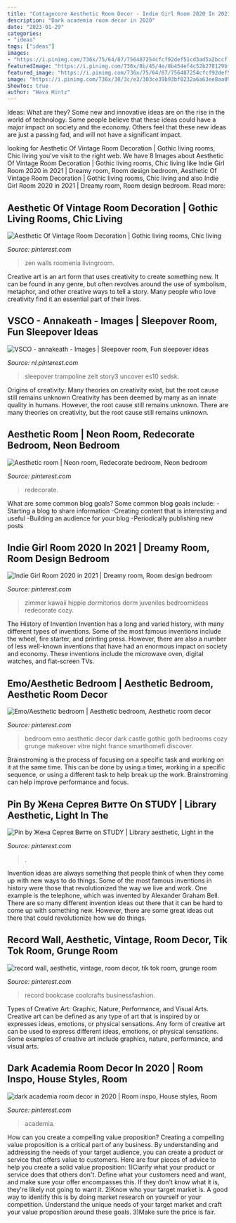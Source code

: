 ```yaml
---
title: "Cottagecore Aesthetic Room Decor - Indie Girl Room 2020 In 2021"
description: "Dark academia room decor in 2020"
date: "2023-01-29"
categories:
- "ideas"
tags: ["ideas"]
images:
- "https://i.pinimg.com/736x/75/64/87/756487254cfcf92def51cd3ad5a2bccf.jpg"
featuredImage: "https://i.pinimg.com/736x/8b/45/4e/8b454ef4c52b278129bff612c6756a51.jpg"
featured_image: "https://i.pinimg.com/736x/75/64/87/756487254cfcf92def51cd3ad5a2bccf.jpg"
image: "https://i.pinimg.com/736x/30/3c/e3/303ce39b93bf0232a6a63ee8aa0959da.jpg"
ShowToc: true
author: "Wava Hintz"
---
```



Ideas: What are they?
Some new and innovative ideas are on the rise in the world of technology. Some people believe that these ideas could have a major impact on society and the economy. Others feel that these new ideas are just a passing fad, and will not have a significant impact.

	

		
looking for Aesthetic Of Vintage Room Decoration | Gothic living rooms, Chic living you've visit to the right web. We have 8 Images about Aesthetic Of Vintage Room Decoration | Gothic living rooms, Chic living like Indie Girl Room 2020 in 2021 | Dreamy room, Room design bedroom, Aesthetic Of Vintage Room Decoration | Gothic living rooms, Chic living and also Indie Girl Room 2020 in 2021 | Dreamy room, Room design bedroom. Read more:
		
    
## Aesthetic Of Vintage Room Decoration | Gothic Living Rooms, Chic Living

<img loading=lazy src="https://i.pinimg.com/736x/8b/45/4e/8b454ef4c52b278129bff612c6756a51.jpg" onerror="this.onerror=null;this.src='https://tse2.mm.bing.net/th?id=OIP.aawZ8gjMCUSZOR6vlU00hQHaLG&amp;pid=15.1';" alt="Aesthetic Of Vintage Room Decoration | Gothic living rooms, Chic living">

_Source: pinterest.com_

>zen walls roomenia livingroom. 

	

Creative art is an art form that uses creativity to create something new. It can be found in any genre, but often revolves around the use of symbolism, metaphor, and other creative ways to tell a story. Many people who love creativity find it an essential part of their lives.

    
## VSCO - Annakeath - Images | Sleepover Room, Fun Sleepover Ideas

<img loading=lazy src="https://i.pinimg.com/736x/73/e6/18/73e61872e7c18b8b2070aa46c4506024.jpg" onerror="this.onerror=null;this.src='https://tse4.mm.bing.net/th?id=OIP.JJgqiolzQZRmySS415fROQHaJ4&amp;pid=15.1';" alt="VSCO - annakeath - Images | Sleepover room, Fun sleepover ideas">

_Source: nl.pinterest.com_

>sleepover trampoline zelt story3 uncover es10 sedsk. 

	

Origins of creativity: Many theories on creativity exist, but the root cause still remains unknown
Creativity has been deemed by many as an innate quality in humans. However, the root cause still remains unknown. There are many theories on creativity, but the root cause still remains unknown.

    
## Aesthetic Room | Neon Room, Redecorate Bedroom, Neon Bedroom

<img loading=lazy src="https://i.pinimg.com/736x/ac/88/ce/ac88cea8b8d5d2a754b1aeba99c239a0.jpg" onerror="this.onerror=null;this.src='https://tse2.mm.bing.net/th?id=OIP.3XblZpbxKG7Zc3dXAGgrRAHaJ3&amp;pid=15.1';" alt="Aesthetic room | Neon room, Redecorate bedroom, Neon bedroom">

_Source: pinterest.com_

>redecorate. 

	

What are some common blog goals?
Some common blog goals include: 
-Starting a blog to share information 
-Creating content that is interesting and useful 
-Building an audience for your blog 
-Periodically publishing new posts

    
## Indie Girl Room 2020 In 2021 | Dreamy Room, Room Design Bedroom

<img loading=lazy src="https://i.pinimg.com/736x/b7/d5/b4/b7d5b4a4a3f9be21b461ed5f021f2faa.jpg" onerror="this.onerror=null;this.src='https://tse2.mm.bing.net/th?id=OIP.lkW5kq5ub9jrCD9d6yc4FAHaNF&amp;pid=15.1';" alt="Indie Girl Room 2020 in 2021 | Dreamy room, Room design bedroom">

_Source: pinterest.com_

>zimmer kawaii hippie dormitorios dorm juveniles bedroomideas redecorate cozy. 

	

The History of Invention
Invention has a long and varied history, with many different types of inventions. Some of the most famous inventions include the wheel, fire starter, and printing press. However, there are also a number of less well-known inventions that have had an enormous impact on society and economy. These inventions include the microwave oven, digital watches, and flat-screen TVs.

    
## Emo/Aesthetic Bedroom | Aesthetic Bedroom, Aesthetic Room Decor

<img loading=lazy src="https://i.pinimg.com/736x/6d/cb/03/6dcb03c4e36910cfb29992a415de8ddc.jpg" onerror="this.onerror=null;this.src='https://tse2.mm.bing.net/th?id=OIP.sCXE1ERIwHICf32VvwnKuQHaJ3&amp;pid=15.1';" alt="Emo/Aesthetic bedroom | Aesthetic bedroom, Aesthetic room decor">

_Source: pinterest.com_

>bedroom emo aesthetic decor dark castle gothic goth bedrooms cozy grunge makeover vitre night france smarthomefi discover. 

	

Brainstroming is the process of focusing on a specific task and working on it at the same time. This can be done by using a timer, working in a specific sequence, or using a different task to help break up the work. Brainstroming can help improve performance and focus.

    
## Pin By Жена Сергея Витте On STUDY | Library Aesthetic, Light In The

<img loading=lazy src="https://i.pinimg.com/736x/9b/53/95/9b5395efa1083b10bacbd9a46aad4747.jpg" onerror="this.onerror=null;this.src='https://tse3.mm.bing.net/th?id=OIP.fJrNlQr2AztzgZe0s_heZAHaJ3&amp;pid=15.1';" alt="Pin by Жена Сергея Витте on STUDY | Library aesthetic, Light in the">

_Source: pinterest.com_

>. 

	

Invention ideas are always something that people think of when they come up with new ways to do things. Some of the most famous inventions in history were those that revolutionized the way we live and work. One example is the telephone, which was invented by Alexander Graham Bell. There are so many different invention ideas out there that it can be hard to come up with something new. However, there are some great ideas out there that could revolutionize how we do things.

    
## Record Wall, Aesthetic, Vintage, Room Decor, Tik Tok Room, Grunge Room

<img loading=lazy src="https://i.pinimg.com/736x/30/3c/e3/303ce39b93bf0232a6a63ee8aa0959da.jpg" onerror="this.onerror=null;this.src='https://tse3.mm.bing.net/th?id=OIP.cJHoZ4vKdQvTGOmxK8anKAHaJ9&amp;pid=15.1';" alt="record wall, aesthetic, vintage, room decor, tik tok room, grunge room">

_Source: pinterest.com_

>record bookcase coolcrafts businessfashion. 

	

Types of Creative Art: Graphic, Nature, Performance, and Visual Arts.
Creative art can be defined as any type of art that is inspired by or expresses ideas, emotions, or physical sensations. Any form of creative art can be used to express different ideas, emotions, or physical sensations. Some examples of creative art include graphics, nature, performance, and visual arts.

    
## Dark Academia Room Decor In 2020 | Room Inspo, House Styles, Room

<img loading=lazy src="https://i.pinimg.com/736x/75/64/87/756487254cfcf92def51cd3ad5a2bccf.jpg" onerror="this.onerror=null;this.src='https://tse2.mm.bing.net/th?id=OIP.jt0wfZsrnxHuSDWTwPQL2QHaJ3&amp;pid=15.1';" alt="dark academia room decor in 2020 | Room inspo, House styles, Room">

_Source: pinterest.com_

>academia. 

	

How can you create a compelling value proposition?
Creating a compelling value proposition is a critical part of any business. By understanding and addressing the needs of your target audience, you can create a product or service that offers value to customers. Here are four pieces of advice to help you create a solid value proposition:
1)Clarify what your product or service does that others don't. Define what your customers need and want, and make sure your offer encompasses this. If they don't know what it is, they're likely not going to want it.
2)Know who your target market is. A good way to identify this is by doing market research on yourself or your competition. Understand the unique needs of your target market and craft your value proposition around these goals.
3)Make sure the price is fair.

